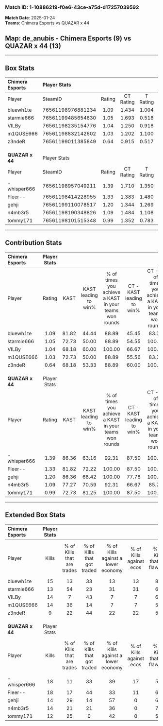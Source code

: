 ### Match ID: 1-10886219-f0e6-43ce-a75d-d17257039592  
**Match Date**: 2025-01-24  
**Teams**: Chimera Esports vs QUAZAR x 44  

## **Map**: de_anubis - Chimera Esports (9) vs QUAZAR x 44 (13)  
---  

## Box Stats  

| **Chimera Esports** | Player Stats      |        |           |          |       |      |       |         |        |      |     |
| :- | :- | :-: | :-: | :-: | :-: | :-: | :-: | :-: | :-: | :-: | :-: |
| Player              | SteamID           | Rating | CT Rating | T Rating | KAST  | ADR  | Kills | Assists | Deaths | K/D  | HS% |
| bluewh1te           | 76561198976881234 |  1.09  |   1.434   |  1.004   | 81.82 | 69.9 |  15   |    2    |   16   | 0.94 | 46  |
| starmie666          | 76561199485654630 |  1.05  |   1.693   |  0.518   | 72.73 | 79.6 |  13   |    6    |   14   | 0.93 | 69  |
| VILBy               | 76561198235154776 |  1.04  |   1.250   |  0.918   | 68.18 | 76.3 |  14   |    6    |   14   | 1.00 | 42  |
| m1QUSE666           | 76561198832142602 |  1.03  |   1.202   |  1.100   | 72.73 | 81.3 |  14   |    4    |   16   | 0.88 | 64  |
| z3ndeR              | 76561199011385849 |  0.64  |   0.915   |  0.517   | 68.18 | 42.5 |   9   |    5    |   18   | 0.50 | 11  |
|                     |                   |        |           |          |       |      |       |         |        |      |     |
|                     |                   |        |           |          |       |      |       |         |        |      |     |
|                     |                   |        |           |          |       |      |       |         |        |      |     |
| **QUAZAR x 44**     | Player Stats      |        |           |          |       |      |       |         |        |      |     |
| Player              | SteamID           | Rating | CT Rating | T Rating | KAST  | ADR  | Kills | Assists | Deaths | K/D  | HS% |
| -whisper666         | 76561198957049211 |  1.39  |   1.710   |  1.350   | 86.36 | 94.1 |  18   |    7    |   14   | 1.29 | 72  |
| Fleer--             | 76561198414228955 |  1.33  |   1.383   |  1.480   | 81.82 | 86.2 |  18   |    5    |   14   | 1.29 | 50  |
| gehji               | 76561199110078517 |  1.20  |   1.344   |  1.269   | 86.36 | 78.8 |  14   |   11    |   14   | 1.00 | 42  |
| n4mb3r5             | 76561198190348826 |  1.09  |   1.484   |  1.108   | 77.27 | 63.5 |  14   |    6    |   13   | 1.08 | 42  |
| tommy171            | 76561198101515348 |  0.99  |   1.352   |  0.783   | 72.73 | 60.2 |  12   |    6    |   12   | 1.00 | 41  |
---  

## Contribution Stats  

| **Chimera Esports** | Player Stats |       |                      |                                                        |                           |                                                             |                          |                                                            |
| :- | :-: | :-: | :-: | :-: | :-: | :-: | :-: | :-: |
| Player              |    Rating    | KAST  | KAST leading to win% | % of times you achieve a KAST in your teams won rounds | CT - KAST leading to win% | CT - % of times you achieve a KAST in your teams won rounds | T - KAST leading to win% | T - % of times you achieve a KAST in your teams won rounds |
| bluewh1te           |     1.09     | 81.82 |        44.44         |                         88.89                          |           45.45           |                            83.33                            |          42.86           |                           100.00                           |
| starmie666          |     1.05     | 72.73 |        50.00         |                         88.89                          |           54.55           |                           100.00                            |          40.00           |                           66.67                            |
| VILBy               |     1.04     | 68.18 |        60.00         |                         100.00                         |           66.67           |                           100.00                            |          50.00           |                           100.00                           |
| m1QUSE666           |     1.03     | 72.73 |        50.00         |                         88.89                          |           55.56           |                            83.33                            |          42.86           |                           100.00                           |
| z3ndeR              |     0.64     | 68.18 |        53.33         |                         88.89                          |           60.00           |                           100.00                            |          40.00           |                           66.67                            |
|                     |              |       |                      |                                                        |                           |                                                             |                          |                                                            |
|                     |              |       |                      |                                                        |                           |                                                             |                          |                                                            |
|                     |              |       |                      |                                                        |                           |                                                             |                          |                                                            |
| **QUAZAR x 44**     | Player Stats |       |                      |                                                        |                           |                                                             |                          |                                                            |
| Player              |    Rating    | KAST  | KAST leading to win% | % of times you achieve a KAST in your teams won rounds | CT - KAST leading to win% | CT - % of times you achieve a KAST in your teams won rounds | T - KAST leading to win% | T - % of times you achieve a KAST in your teams won rounds |
| -whisper666         |     1.39     | 86.36 |        63.16         |                         92.31                          |           87.50           |                           100.00                            |          45.45           |                           83.33                            |
| Fleer--             |     1.33     | 81.82 |        72.22         |                         100.00                         |           87.50           |                           100.00                            |          60.00           |                           100.00                           |
| gehji               |     1.20     | 86.36 |        68.42         |                         100.00                         |           77.78           |                           100.00                            |          60.00           |                           100.00                           |
| n4mb3r5             |     1.09     | 77.27 |        70.59         |                         92.31                          |           66.67           |                            85.71                            |          75.00           |                           100.00                           |
| tommy171            |     0.99     | 72.73 |        81.25         |                         100.00                         |           87.50           |                           100.00                            |          75.00           |                           100.00                           |
---  

## Extended Box Stats  

| **Chimera Esports** | Player Stats |                            |                            |                                    |                         |                              |                                 |        |                             |                                     |                          |                               |                            |
| :- | :-: | :-: | :-: | :-: | :-: | :-: | :-: | :-: | :-: | :-: | :-: | :-: | :-: |
| Player              |    Kills     | % of Kills that are trades | % of Kills that got traded | % of Kills against a lower economy | % of Kills against ecos | % of Kills that are flawless | % of Kills that are close duels | Deaths | % of Deaths that get traded | % of Deaths against a lower economy | % of Deaths against ecos | % of Deaths that are flawless | % of Deaths that are close |
| bluewh1te           |      15      |             13             |             33             |                 13                 |           13            |              80              |                0                |   16   |             38              |                  0                  |            0             |              56               |             6              |
| starmie666          |      13      |             54             |             23             |                 31                 |           31            |              69              |               15                |   14   |              7              |                  7                  |            7             |              50               |             14             |
| VILBy               |      14      |             7              |             43             |                 7                  |            7            |              64              |               14                |   14   |             14              |                 14                  |            7             |              64               |             0              |
| m1QUSE666           |      14      |             36             |             14             |                 7                  |            7            |              50              |                7                |   16   |             38              |                  6                  |            6             |              50               |             6              |
| z3ndeR              |      9       |             22             |             44             |                 22                 |           22            |              56              |               11                |   18   |             22              |                  6                  |            6             |              83               |             6              |
|                     |              |                            |                            |                                    |                         |                              |                                 |        |                             |                                     |                          |                               |                            |
|                     |              |                            |                            |                                    |                         |                              |                                 |        |                             |                                     |                          |                               |                            |
|                     |              |                            |                            |                                    |                         |                              |                                 |        |                             |                                     |                          |                               |                            |
| **QUAZAR x 44**     | Player Stats |                            |                            |                                    |                         |                              |                                 |        |                             |                                     |                          |                               |                            |
| Player              |    Kills     | % of Kills that are trades | % of Kills that got traded | % of Kills against a lower economy | % of Kills against ecos | % of Kills that are flawless | % of Kills that are close duels | Deaths | % of Deaths that get traded | % of Deaths against a lower economy | % of Deaths against ecos | % of Deaths that are flawless | % of Deaths that are close |
| -whisper666         |      18      |             11             |             33             |                 39                 |           17            |              50              |                0                |   14   |             36              |                 36                  |            7             |              64               |             14             |
| Fleer--             |      18      |             17             |             44             |                 33                 |           11            |              67              |                6                |   14   |             29              |                 43                  |            0             |              50               |             7              |
| gehji               |      14      |             29             |             14             |                 57                 |            0            |              64              |               21                |   14   |             36              |                 29                  |            0             |              50               |             14             |
| n4mb3r5             |      14      |             21             |             21             |                 36                 |            0            |              79              |                0                |   13   |             31              |                 38                  |            0             |              77               |             8              |
| tommy171            |      12      |             25             |             0              |                 42                 |            0            |              50              |                8                |   12   |             17              |                 25                  |            0             |              83               |             0              |
